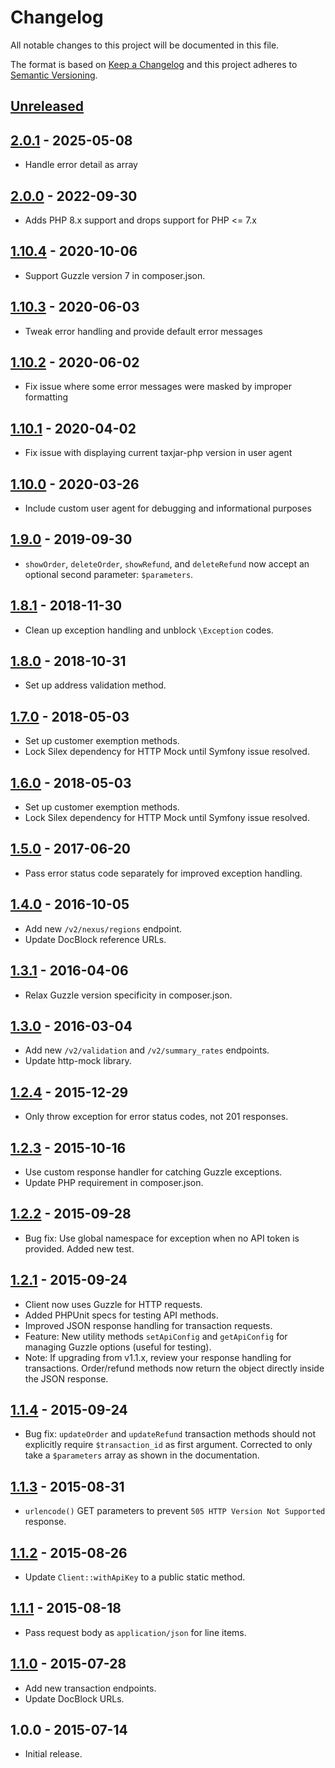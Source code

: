 # Changelog

All notable changes to this project will be documented in this file.

The format is based on [Keep a Changelog](http://keepachangelog.com/en/1.0.0/)
and this project adheres to [Semantic Versioning](http://semver.org/spec/v2.0.0.html).

## [Unreleased]

## [2.0.1] - 2025-05-08
- Handle error detail as array

## [2.0.0] - 2022-09-30
- Adds PHP 8.x support and drops support for PHP <= 7.x

## [1.10.4] - 2020-10-06
- Support Guzzle version 7 in composer.json.

## [1.10.3] - 2020-06-03
- Tweak error handling and provide default error messages

## [1.10.2] - 2020-06-02
- Fix issue where some error messages were masked by improper formatting

## [1.10.1] - 2020-04-02
- Fix issue with displaying current taxjar-php version in user agent

## [1.10.0] - 2020-03-26

- Include custom user agent for debugging and informational purposes

## [1.9.0] - 2019-09-30

- `showOrder`, `deleteOrder`, `showRefund`, and `deleteRefund` now accept an optional second parameter: `$parameters`.

## [1.8.1] - 2018-11-30

- Clean up exception handling and unblock `\Exception` codes.

## [1.8.0] - 2018-10-31

- Set up address validation method.

## [1.7.0] - 2018-05-03

- Set up customer exemption methods.
- Lock Silex dependency for HTTP Mock until Symfony issue resolved.

## [1.6.0] - 2018-05-03

- Set up customer exemption methods.
- Lock Silex dependency for HTTP Mock until Symfony issue resolved.

## [1.5.0] - 2017-06-20

- Pass error status code separately for improved exception handling.

## [1.4.0] - 2016-10-05

- Add new `/v2/nexus/regions` endpoint.
- Update DocBlock reference URLs.

## [1.3.1] - 2016-04-06

- Relax Guzzle version specificity in composer.json.

## [1.3.0] - 2016-03-04

- Add new `/v2/validation` and `/v2/summary_rates` endpoints.
- Update http-mock library.

## [1.2.4] - 2015-12-29

- Only throw exception for error status codes, not 201 responses.

## [1.2.3] - 2015-10-16

- Use custom response handler for catching Guzzle exceptions.
- Update PHP requirement in composer.json.

## [1.2.2] - 2015-09-28

- Bug fix: Use global namespace for exception when no API token is provided. Added new test.

## [1.2.1] - 2015-09-24

- Client now uses Guzzle for HTTP requests.
- Added PHPUnit specs for testing API methods.
- Improved JSON response handling for transaction requests.
- Feature: New utility methods `setApiConfig` and `getApiConfig` for managing Guzzle options (useful for testing).
- Note: If upgrading from v1.1.x, review your response handling for transactions. Order/refund methods now return the object directly inside the JSON response.

## [1.1.4] - 2015-09-24

- Bug fix: `updateOrder` and `updateRefund` transaction methods should not explicitly require `$transaction_id` as first argument. Corrected to only take a `$parameters` array as shown in the documentation.

## [1.1.3] - 2015-08-31

- `urlencode()` GET parameters to prevent `505 HTTP Version Not Supported` response.

## [1.1.2] - 2015-08-26

- Update `Client::withApiKey` to a public static method.

## [1.1.1] - 2015-08-18

- Pass request body as `application/json` for line items.

## [1.1.0] - 2015-07-28

- Add new transaction endpoints.
- Update DocBlock URLs.

## 1.0.0 - 2015-07-14

- Initial release.

[Unreleased]: https://github.com/taxjar/taxjar-php/compare/v2.0.1...HEAD
[2.0.1]: https://github.com/taxjar/taxjar-php/compare/v2.0.0...v2.0.1
[2.0.0]: https://github.com/taxjar/taxjar-php/compare/v1.10.4...v2.0.0
[1.10.4]: https://github.com/taxjar/taxjar-php/compare/v1.10.3...v1.10.4
[1.10.3]: https://github.com/taxjar/taxjar-php/compare/v1.10.2...v1.10.3
[1.10.2]: https://github.com/taxjar/taxjar-php/compare/v1.10.1...v1.10.2
[1.10.1]: https://github.com/taxjar/taxjar-php/compare/v1.10.0...v1.10.1
[1.10.0]: https://github.com/taxjar/taxjar-php/compare/v1.9.0...v1.10.0
[1.9.0]: https://github.com/taxjar/taxjar-php/compare/v1.8.1...v1.9.0
[1.8.1]: https://github.com/taxjar/taxjar-php/compare/v1.8.0...v1.8.1
[1.8.0]: https://github.com/taxjar/taxjar-php/compare/v1.7.0...v1.8.0
[1.7.0]: https://github.com/taxjar/taxjar-php/compare/v1.6.0...v1.7.0
[1.6.0]: https://github.com/taxjar/taxjar-php/compare/v1.5.0...v1.6.0
[1.5.0]: https://github.com/taxjar/taxjar-php/compare/v1.4.0...v1.5.0
[1.4.0]: https://github.com/taxjar/taxjar-php/compare/v1.3.1...v1.4.0
[1.3.1]: https://github.com/taxjar/taxjar-php/compare/v1.3.0...v1.3.1
[1.3.0]: https://github.com/taxjar/taxjar-php/compare/v1.2.4...v1.3.0
[1.2.4]: https://github.com/taxjar/taxjar-php/compare/v1.2.3...v1.2.4
[1.2.3]: https://github.com/taxjar/taxjar-php/compare/v1.2.2...v1.2.3
[1.2.2]: https://github.com/taxjar/taxjar-php/compare/v1.2.1...v1.2.2
[1.2.1]: https://github.com/taxjar/taxjar-php/compare/v1.1.4...v1.2.1
[1.1.4]: https://github.com/taxjar/taxjar-php/compare/v1.1.3...v1.1.4
[1.1.3]: https://github.com/taxjar/taxjar-php/compare/v1.1.2...v1.1.3
[1.1.2]: https://github.com/taxjar/taxjar-php/compare/v1.1.1...v1.1.2
[1.1.1]: https://github.com/taxjar/taxjar-php/compare/v1.1.0...v1.1.1
[1.1.0]: https://github.com/taxjar/taxjar-php/compare/v1.0.0...v1.1.0
